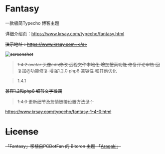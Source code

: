 # Fantasy
一款极简Typecho 博客主题

详细介绍页：https://www.krsay.com/typecho/fantasy.html

<s>演示地址：https://www.krsay.com~</s>

![screenshot](screenshot.png)

>1.4.2
avatar 头像cdn修改
远程文件本地化
增加搜索功能
修复评论审核
回复加@功能修复
增强1.2.0 php8 兼容性 和其他优化

>1.4.1

兼容1.2和php8 
细节文字微调

>1.4.0 更新细节及友情链接设置方法见：

https://www.krsay.com/typecho/fantasy-1-4-0.html

# License


「Fantasy」移植自PCDotFan 的 Bitcron 主题 「[Aragaki](https://github.com/pcdotfan/Aragaki)」
